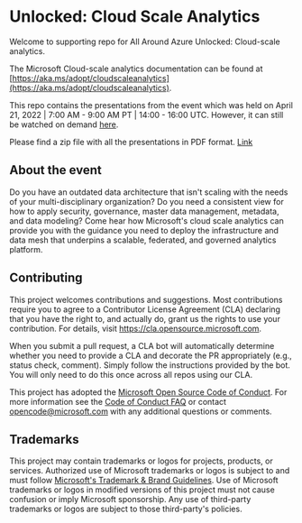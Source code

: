 # Unlocked: Cloud Scale Analytics

Welcome to supporting repo for All Around Azure Unlocked: Cloud-scale analytics.

The Microsoft Cloud-scale analytics documentation can be found at [https://aka.ms/adopt/cloudscaleanalytics](https://aka.ms/adopt/cloudscaleanalytics).

This repo contains the presentations from the event which was held on April 21, 2022 | 7:00 AM - 9:00 AM PT | 14:00 - 16:00 UTC. However, it can still be watched on demand [here](https://docs.microsoft.com/events/learntv/AAA-Unlocking-Data/).

Please find a zip file with all the presentations in PDF format. [Link](./presentations-pdf/unlockedcloudscaleanalytics.zip)

## About the event

Do you have an outdated data architecture that isn't scaling with the needs of your multi-disciplinary organization? Do you need a consistent view for how to apply security, governance, master data management, metadata, and data modeling? Come hear how Microsoft's cloud scale analytics can provide you with the guidance you need to deploy the infrastructure and data mesh that underpins a scalable, federated, and governed analytics platform.

## Contributing

This project welcomes contributions and suggestions.  Most contributions require you to agree to a
Contributor License Agreement (CLA) declaring that you have the right to, and actually do, grant us
the rights to use your contribution. For details, visit https://cla.opensource.microsoft.com.

When you submit a pull request, a CLA bot will automatically determine whether you need to provide
a CLA and decorate the PR appropriately (e.g., status check, comment). Simply follow the instructions
provided by the bot. You will only need to do this once across all repos using our CLA.

This project has adopted the [Microsoft Open Source Code of Conduct](https://opensource.microsoft.com/codeofconduct/).
For more information see the [Code of Conduct FAQ](https://opensource.microsoft.com/codeofconduct/faq/) or
contact [opencode@microsoft.com](mailto:opencode@microsoft.com) with any additional questions or comments.

## Trademarks

This project may contain trademarks or logos for projects, products, or services. Authorized use of Microsoft 
trademarks or logos is subject to and must follow 
[Microsoft's Trademark & Brand Guidelines](https://www.microsoft.com/en-us/legal/intellectualproperty/trademarks/usage/general).
Use of Microsoft trademarks or logos in modified versions of this project must not cause confusion or imply Microsoft sponsorship.
Any use of third-party trademarks or logos are subject to those third-party's policies.
